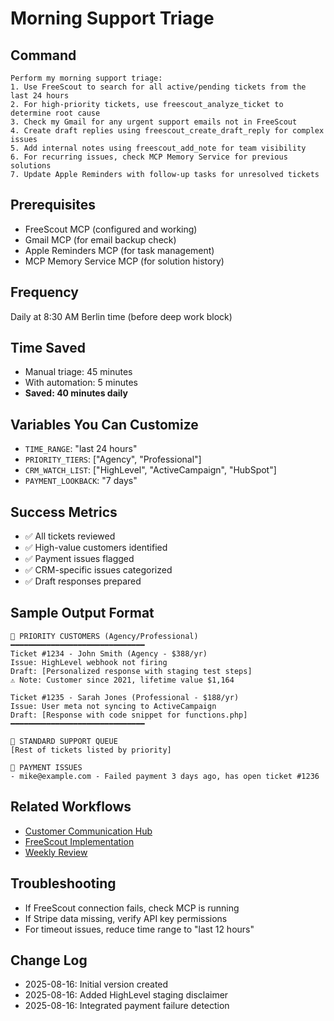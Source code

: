 # Morning Support Triage

## Command
```
Perform my morning support triage:
1. Use FreeScout to search for all active/pending tickets from the last 24 hours
2. For high-priority tickets, use freescout_analyze_ticket to determine root cause
3. Check my Gmail for any urgent support emails not in FreeScout
4. Create draft replies using freescout_create_draft_reply for complex issues
5. Add internal notes using freescout_add_note for team visibility
6. For recurring issues, check MCP Memory Service for previous solutions
7. Update Apple Reminders with follow-up tasks for unresolved tickets
```

## Prerequisites
- FreeScout MCP (configured and working)
- Gmail MCP (for email backup check)
- Apple Reminders MCP (for task management)
- MCP Memory Service MCP (for solution history)

## Frequency
Daily at 8:30 AM Berlin time (before deep work block)

## Time Saved
- Manual triage: 45 minutes
- With automation: 5 minutes
- **Saved: 40 minutes daily**

## Variables You Can Customize
- `TIME_RANGE`: "last 24 hours" 
- `PRIORITY_TIERS`: ["Agency", "Professional"]
- `CRM_WATCH_LIST`: ["HighLevel", "ActiveCampaign", "HubSpot"]
- `PAYMENT_LOOKBACK`: "7 days"

## Success Metrics
- ✅ All tickets reviewed
- ✅ High-value customers identified
- ✅ Payment issues flagged
- ✅ CRM-specific issues categorized
- ✅ Draft responses prepared

## Sample Output Format
```
🎯 PRIORITY CUSTOMERS (Agency/Professional)
━━━━━━━━━━━━━━━━━━━━━━━━━━━━━━
Ticket #1234 - John Smith (Agency - $388/yr)
Issue: HighLevel webhook not firing
Draft: [Personalized response with staging test steps]
⚠️ Note: Customer since 2021, lifetime value $1,164

Ticket #1235 - Sarah Jones (Professional - $188/yr) 
Issue: User meta not syncing to ActiveCampaign
Draft: [Response with code snippet for functions.php]
━━━━━━━━━━━━━━━━━━━━━━━━━━━━━━

📍 STANDARD SUPPORT QUEUE
[Rest of tickets listed by priority]

🚨 PAYMENT ISSUES
- mike@example.com - Failed payment 3 days ago, has open ticket #1236
```

## Related Workflows
- [Customer Communication Hub](../on-demand/customer-communication-hub.md)
- [FreeScout Implementation](../on-demand/freescout-implementation.md)
- [Weekly Review](../weekly/review-planning.md)

## Troubleshooting
- If FreeScout connection fails, check MCP is running
- If Stripe data missing, verify API key permissions
- For timeout issues, reduce time range to "last 12 hours"

## Change Log
- 2025-08-16: Initial version created
- 2025-08-16: Added HighLevel staging disclaimer
- 2025-08-16: Integrated payment failure detection
